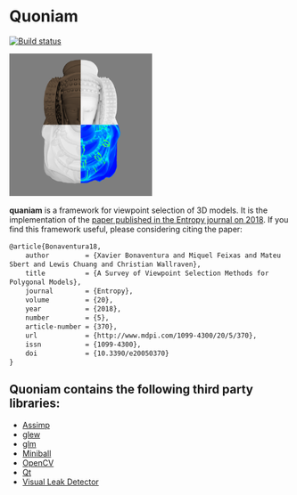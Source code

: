 Quoniam
=======
[![Build status](https://ci.appveyor.com/api/projects/status/hio6d5x99rvb9jg4/branch/master?svg=true)](https://ci.appveyor.com/project/limdor/quoniam/branch/master)

![Quoniam](./quoniam.png)

**quaniam** is a framework for viewpoint selection of 3D models.
It is the implementation of the [paper published in the Entropy journal on 2018](http://www.mdpi.com/1099-4300/20/5/370).
If you find this framework useful, please considering citing the paper:

```
@article{Bonaventura18,
    author         = {Xavier Bonaventura and Miquel Feixas and Mateu Sbert and Lewis Chuang and Christian Wallraven},
    title          = {A Survey of Viewpoint Selection Methods for Polygonal Models},
    journal        = {Entropy},
    volume         = {20},
    year           = {2018},
    number         = {5},
    article-number = {370},
    url            = {http://www.mdpi.com/1099-4300/20/5/370},
    issn           = {1099-4300},
    doi            = {10.3390/e20050370}
}
```

## Quoniam contains the following third party libraries:

* [Assimp](http://assimp.sourceforge.net/main_downloads.html)
* [glew](http://glew.sourceforge.net/)
* [glm](http://glm.g-truc.net/download.html)
* [Miniball](http://www.inf.ethz.ch/personal/gaertner/miniball.html)
* [OpenCV](http://opencv.org/)
* [Qt](http://qt.nokia.com/products)
* [Visual Leak Detector](https://vld.codeplex.com/)
